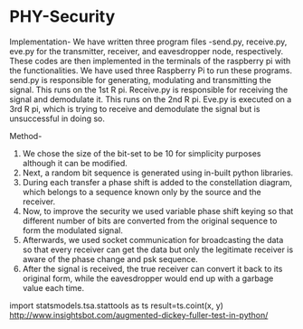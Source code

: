 # PHY-Security
Implementation-
We have written three program files -send.py, receive.py, eve.py for the transmitter, receiver, and eavesdropper node, 
respectively. These codes are then implemented in the terminals of the raspberry pi with the functionalities. 
We have used three Raspberry Pi to run these programs. send.py is responsible for generating, modulating and 
transmitting the signal. This runs on the 1st R pi. Receive.py is responsible for receiving the signal and demodulate it. 
This runs on the 2nd R pi. Eve.py is executed on a 3rd R pi, which is trying to receive and demodulate the signal but is 
unsuccessful in doing so.

Method- 
1. We chose the size of the bit-set to be 10 for simplicity purposes although it can be modified.
2. Next, a random bit sequence is generated using in-built python libraries.
3.  During each transfer a phase shift is added to the constellation diagram, which belongs to a sequence known only by the source and the receiver.
4. Now, to improve the security we used variable phase shift keying so that different number of bits are converted from the original sequence to form the modulated signal.
5. Afterwards, we used socket communication for broadcasting the data so that every receiver can get the data but only the legitimate receiver is aware of the phase change and psk sequence.
6. After the signal is received, the true receiver can convert it back to its original form, while the eavesdropper would end up with a garbage value each time.

import statsmodels.tsa.stattools as ts 
result=ts.coint(x, y)
http://www.insightsbot.com/augmented-dickey-fuller-test-in-python/
